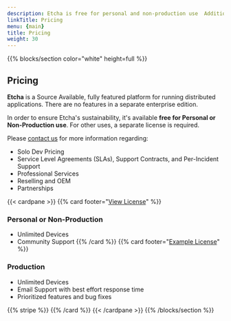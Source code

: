 ```yaml
---
description: Etcha is free for personal and non-production use  Additional licensing options and support are available.
linkTitle: Pricing
menu: {main}
title: Pricing
weight: 30
---
```


{{% blocks/section color="white" height=full %}}
## Pricing

**Etcha** is a Source Available, fully featured platform for running distributed applications.  There are no features in a separate enterprise edition.

In order to ensure Etcha's sustainability, it's available **free for Personal or Non-Production use**.  For other uses, a separate license is required.

Please [contact us](mailto:info@candid.dev?subject=Etcha%20Pricing) for more information regarding:
- Solo Dev Pricing
- Service Level Agreements (SLAs), Support Contracts, and Per-Incident Support
- Professional Services
- Reselling and OEM
- Partnerships

{{< cardpane >}}
{{% card footer="[View License](https://github.com/candiddev/etcha/tree/main/LICENSE.md)" %}}
### Personal or Non-Production

- Unlimited Devices
- Community Support
{{% /card %}}
{{% card footer="[Example License](https://docs.google.com/document/d/e/2PACX-1vQ5geUQtfTk4jriMuRozLzUeEjhuasaqNk_MhP31LrQOINeNO1DYSKHVMoxPbDWrMadGvcelaUBXn00/pub)" %}}
### Production

- Unlimited Devices
- Email Support with best effort response time
- Prioritized features and bug fixes

{{% stripe %}}
{{% /card %}}
{{< /cardpane >}}
{{% /blocks/section %}}
